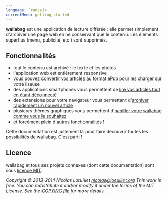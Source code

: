 ```yaml
---
language: Français
currentMenu: getting_started
---
```


**wallabag** est une application de lecture différée : elle permet simplement d'archiver une page web en ne conservant que le contenu. Les éléments superflus (menu, publicité, etc.) sont supprimés.

## Fonctionnalités

* tout le contenu est archivé : le texte et les photos
* l'application web est entièrement responsive
* vous pouvez [convertir vos articles au format ePub](fr/Utilisateur/Convertir_en_ePub.html) pour les charger sur votre liseuse
* des applications smartphones vous permettent de [lire vos articles tout en étant déconnecté](fr/Utilisateur/Lire_un_article.html)
* des extensions pour votre navigateur vous permettent d'[archiver rapidement un nouvel article](fr/Utilisateur/Sauvegarder_son_premier_article.html)
* plusieurs thèmes graphiques vous permettent d'[habiller votre wallabag comme vous le souhaitez](/fr/Documentation_utilisateur/Configurer_wallabag)
* et forcément plein d'autres fonctionnalités !

Cette documentation est justement là pour faire découvrir toutes les possibilités de wallabag. C'est parti !

## Licence

wallabag et tous ses projets connexes (dont cette documentation) sont sous [licence MIT](http://fr.wikipedia.org/wiki/Licence_MIT).

*Copyright © 2013-2014 Nicolas Lœuillet nicolas@loeuillet.org
This work is free. You can redistribute it and/or modify it under the terms of the MIT License.
See the [COPYING file](https://github.com/wallabag/wallabag/blob/master/COPYING.md) for more details.*